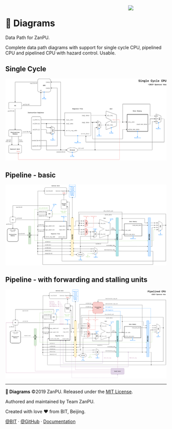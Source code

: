 <img src="https://avatars2.githubusercontent.com/u/54571645?s=200&v=4" align="right" width="120px">

# 📃 Diagrams

Data Path for ZanPU.

Complete data path diagrams with support for single cycle CPU, pipelined CPU and pipelined CPU with hazard control. Usable.

## Single Cycle

![](single-cycle.png)

## Pipeline - basic

![](pipeline-basic.png)

## Pipeline - with forwarding and stalling units

![](pipeline.png)

---

**📃 Diagrams** ©2019 ZanPU. Released under the [MIT License](./LICENSE).

Authored and maintained by Team ZanPU.

Created with love ♥ from BIT, Beijing.

[@BIT](https://www.bit.edu.cn) · [@GitHub](https://github.com/zan-pu) · [Documentation](https://zanpu.spencerwoo.com)
